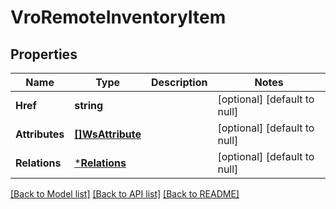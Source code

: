 # VroRemoteInventoryItem

## Properties
Name | Type | Description | Notes
------------ | ------------- | ------------- | -------------
**Href** | **string** |  | [optional] [default to null]
**Attributes** | [**[]WsAttribute**](WsAttribute.md) |  | [optional] [default to null]
**Relations** | [***Relations**](Relations.md) |  | [optional] [default to null]

[[Back to Model list]](../README.md#documentation-for-models) [[Back to API list]](../README.md#documentation-for-api-endpoints) [[Back to README]](../README.md)


